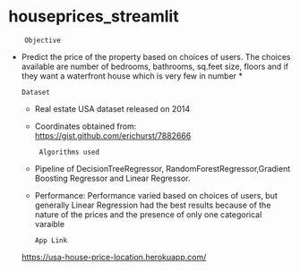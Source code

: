 # houseprices_streamlit

        Objective
       
  * Predict the price of the property based on choices of users. The choices available are number of bedrooms, bathrooms, sq.feet size, floors and if they want a waterfront house     which is very few in number * 

        Dataset
      
     * Real estate USA dataset released on 2014
     * Coordinates obtained from: https://gist.github.com/erichurst/7882666 
    
            Algorithms used
          
      * Pipeline of DecisionTreeRegressor, RandomForestRegressor,Gradient Boosting Regressor and Linear Regressor.
      * Performance: Performance varied based on choices of users, but generally Linear Regression had the best results because of the nature of the prices and the presence of           only one categorical varaible

            App Link
            
       https://usa-house-price-location.herokuapp.com/
